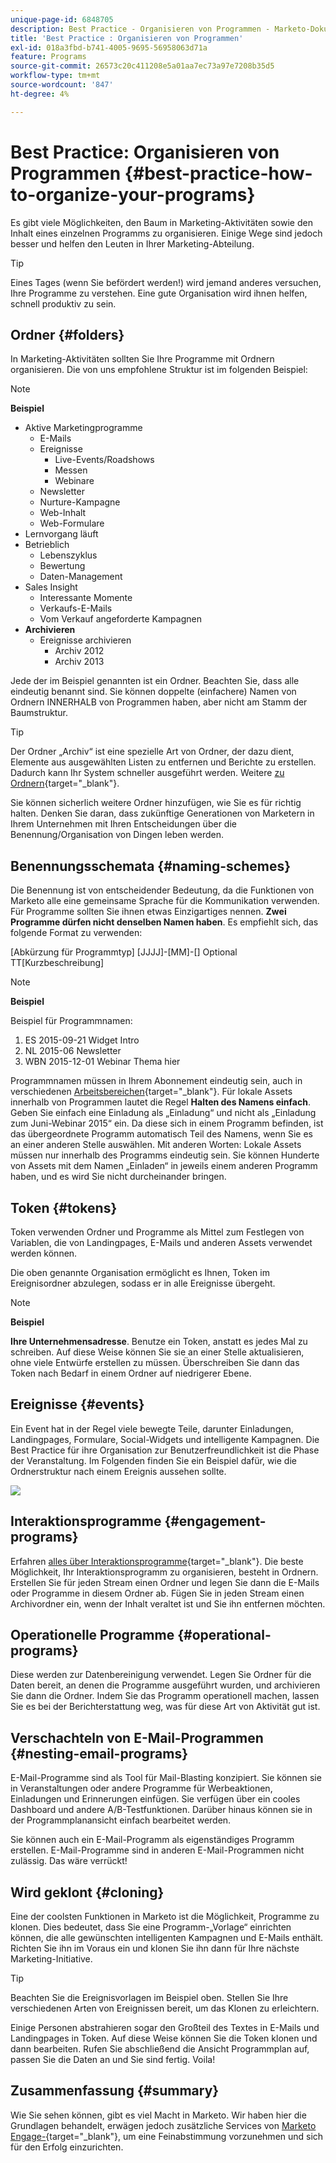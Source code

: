 ```yaml
---
unique-page-id: 6848705
description: Best Practice - Organisieren von Programmen - Marketo-Dokumente - Produktdokumentation
title: 'Best Practice : Organisieren von Programmen'
exl-id: 018a3fbd-b741-4005-9695-56958063d71a
feature: Programs
source-git-commit: 26573c20c411208e5a01aa7ec73a97e7208b35d5
workflow-type: tm+mt
source-wordcount: '847'
ht-degree: 4%

---
```


# Best Practice: Organisieren von Programmen {#best-practice-how-to-organize-your-programs}

Es gibt viele Möglichkeiten, den Baum in Marketing-Aktivitäten sowie den Inhalt eines einzelnen Programms zu organisieren. Einige Wege sind jedoch besser und helfen den Leuten in Ihrer Marketing-Abteilung.

>[!TIP]
>
>Eines Tages (wenn Sie befördert werden!) wird jemand anderes versuchen, Ihre Programme zu verstehen. Eine gute Organisation wird ihnen helfen, schnell produktiv zu sein.

## Ordner {#folders}

In Marketing-Aktivitäten sollten Sie Ihre Programme mit Ordnern organisieren. Die von uns empfohlene Struktur ist im folgenden Beispiel:

>[!NOTE]
>
>**Beispiel**
>
>* Aktive Marketingprogramme
>   * E-Mails
>   * Ereignisse
>      * Live-Events/Roadshows
>      * Messen
>      * Webinare
>   * Newsletter
>   * Nurture-Kampagne
>   * Web-Inhalt
>   * Web-Formulare
>* Lernvorgang läuft
>* Betrieblich
>   * Lebenszyklus
>   * Bewertung
>   * Daten-Management
>* Sales Insight
>   * Interessante Momente
>   * Verkaufs-E-Mails
>   * Vom Verkauf angeforderte Kampagnen
>* **Archivieren**
>   * Ereignisse archivieren
>      * Archiv 2012
>      * Archiv 2013

Jede der im Beispiel genannten ist ein Ordner. Beachten Sie, dass alle eindeutig benannt sind. Sie können doppelte (einfachere) Namen von Ordnern INNERHALB von Programmen haben, aber nicht am Stamm der Baumstruktur.

>[!TIP]
>
>Der Ordner „Archiv“ ist eine spezielle Art von Ordner, der dazu dient, Elemente aus ausgewählten Listen zu entfernen und Berichte zu erstellen. Dadurch kann Ihr System schneller ausgeführt werden. Weitere [ zu Ordnern](/help/marketo/product-docs/core-marketo-concepts/miscellaneous/understanding-folders.md){target="_blank"}.

Sie können sicherlich weitere Ordner hinzufügen, wie Sie es für richtig halten. Denken Sie daran, dass zukünftige Generationen von Marketern in Ihrem Unternehmen mit Ihren Entscheidungen über die Benennung/Organisation von Dingen leben werden.

## Benennungsschemata {#naming-schemes}

Die Benennung ist von entscheidender Bedeutung, da die Funktionen von Marketo alle eine gemeinsame Sprache für die Kommunikation verwenden. Für Programme sollten Sie ihnen etwas Einzigartiges nennen. **Zwei Programme dürfen nicht denselben Namen haben**. Es empfiehlt sich, das folgende Format zu verwenden:

[Abkürzung für Programmtyp] [JJJJ]-[MM]-[] Optional TT[Kurzbeschreibung]

>[!NOTE]
>
>**Beispiel**
>
>Beispiel für Programmnamen:
>
>1. ES 2015-09-21 Widget Intro
>1. NL 2015-06 Newsletter
>1. WBN 2015-12-01 Webinar Thema hier

Programmnamen müssen in Ihrem Abonnement eindeutig sein, auch in verschiedenen [Arbeitsbereichen](/help/marketo/product-docs/administration/workspaces-and-person-partitions/understanding-workspaces-and-person-partitions.md){target="_blank"}.  Für lokale Assets innerhalb von Programmen lautet die Regel **Halten des Namens einfach**. Geben Sie einfach eine Einladung als „Einladung“ und nicht als „Einladung zum Juni-Webinar 2015“ ein. Da diese sich in einem Programm befinden, ist das übergeordnete Programm automatisch Teil des Namens, wenn Sie es an einer anderen Stelle auswählen. Mit anderen Worten: Lokale Assets müssen nur innerhalb des Programms eindeutig sein. Sie können Hunderte von Assets mit dem Namen „Einladen“ in jeweils einem anderen Programm haben, und es wird Sie nicht durcheinander bringen.

## Token {#tokens}

Token verwenden Ordner und Programme als Mittel zum Festlegen von Variablen, die von Landingpages, E-Mails und anderen Assets verwendet werden können.

Die oben genannte Organisation ermöglicht es Ihnen, Token im Ereignisordner abzulegen, sodass er in alle Ereignisse übergeht.

>[!NOTE]
>
>**Beispiel**
>
>**Ihre Unternehmensadresse**. Benutze ein Token, anstatt es jedes Mal zu schreiben. Auf diese Weise können Sie sie an einer Stelle aktualisieren, ohne viele Entwürfe erstellen zu müssen. Überschreiben Sie dann das Token nach Bedarf in einem Ordner auf niedrigerer Ebene.

## Ereignisse {#events}

Ein Event hat in der Regel viele bewegte Teile, darunter Einladungen, Landingpages, Formulare, Social-Widgets und intelligente Kampagnen. Die Best Practice für ihre Organisation zur Benutzerfreundlichkeit ist die Phase der Veranstaltung. Im Folgenden finden Sie ein Beispiel dafür, wie die Ordnerstruktur nach einem Ereignis aussehen sollte.

![](assets/capture.png)

## Interaktionsprogramme {#engagement-programs}

Erfahren [ alles über Interaktionsprogramme](/help/marketo/product-docs/email-marketing/drip-nurturing/creating-an-engagement-program/understanding-engagement-programs.md){target="_blank"}. Die beste Möglichkeit, Ihr Interaktionsprogramm zu organisieren, besteht in Ordnern. Erstellen Sie für jeden Stream einen Ordner und legen Sie dann die E-Mails oder Programme in diesem Ordner ab. Fügen Sie in jeden Stream einen Archivordner ein, wenn der Inhalt veraltet ist und Sie ihn entfernen möchten.

## Operationelle Programme {#operational-programs}

Diese werden zur Datenbereinigung verwendet. Legen Sie Ordner für die Daten bereit, an denen die Programme ausgeführt wurden, und archivieren Sie dann die Ordner. Indem Sie das Programm operationell machen, lassen Sie es bei der Berichterstattung weg, was für diese Art von Aktivität gut ist.

## Verschachteln von E-Mail-Programmen {#nesting-email-programs}

E-Mail-Programme sind als Tool für Mail-Blasting konzipiert. Sie können sie in Veranstaltungen oder andere Programme für Werbeaktionen, Einladungen und Erinnerungen einfügen. Sie verfügen über ein cooles Dashboard und andere A/B-Testfunktionen. Darüber hinaus können sie in der Programmplanansicht einfach bearbeitet werden.

Sie können auch ein E-Mail-Programm als eigenständiges Programm erstellen. E-Mail-Programme sind in anderen E-Mail-Programmen nicht zulässig. Das wäre verrückt!

## Wird geklont {#cloning}

Eine der coolsten Funktionen in Marketo ist die Möglichkeit, Programme zu klonen. Dies bedeutet, dass Sie eine Programm-„Vorlage“ einrichten können, die alle gewünschten intelligenten Kampagnen und E-Mails enthält. Richten Sie ihn im Voraus ein und klonen Sie ihn dann für Ihre nächste Marketing-Initiative.

>[!TIP]
>
>Beachten Sie die Ereignisvorlagen im Beispiel oben. Stellen Sie Ihre verschiedenen Arten von Ereignissen bereit, um das Klonen zu erleichtern.

Einige Personen abstrahieren sogar den Großteil des Textes in E-Mails und Landingpages in Token. Auf diese Weise können Sie die Token klonen und dann bearbeiten. Rufen Sie abschließend die Ansicht Programmplan auf, passen Sie die Daten an und Sie sind fertig. Voila!

## Zusammenfassung {#summary}

Wie Sie sehen können, gibt es viel Macht in Marketo. Wir haben hier die Grundlagen behandelt, erwägen jedoch zusätzliche Services von [Marketo Engage-](https://business.adobe.com/products/marketo/services-support.html){target="_blank"}, um eine Feinabstimmung vorzunehmen und sich für den Erfolg einzurichten.
